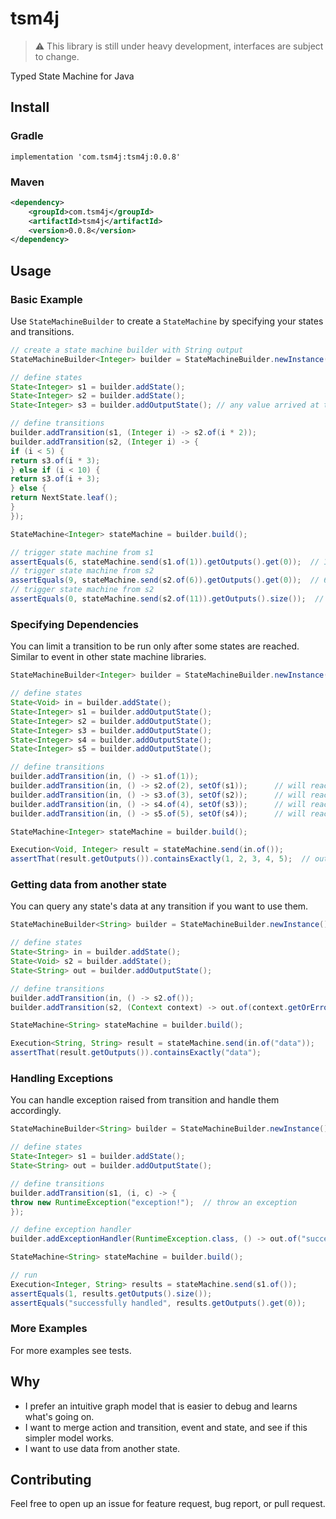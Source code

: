 # tsm4j
> :warning: This library is still under heavy development, interfaces are subject to change.

Typed State Machine for Java

## Install

### Gradle
```
implementation 'com.tsm4j:tsm4j:0.0.8'
```

### Maven
```xml
<dependency>
    <groupId>com.tsm4j</groupId>
    <artifactId>tsm4j</artifactId>
    <version>0.0.8</version>
</dependency>
```

## Usage

### Basic Example

Use `StateMachineBuilder` to create a `StateMachine` by specifying your states and transitions.

```java
// create a state machine builder with String output
StateMachineBuilder<Integer> builder = StateMachineBuilder.newInstance();

// define states
State<Integer> s1 = builder.addState();
State<Integer> s2 = builder.addState();
State<Integer> s3 = builder.addOutputState(); // any value arrived at this state is output

// define transitions
builder.addTransition(s1, (Integer i) -> s2.of(i * 2));
builder.addTransition(s2, (Integer i) -> {
if (i < 5) {
return s3.of(i * 3);
} else if (i < 10) {
return s3.of(i + 3);
} else {
return NextState.leaf();
}
});

StateMachine<Integer> stateMachine = builder.build();

// trigger state machine from s1
assertEquals(6, stateMachine.send(s1.of(1)).getOutputs().get(0));  // 1 * 2 * 3 = 6
// trigger state machine from s2
assertEquals(9, stateMachine.send(s2.of(6)).getOutputs().get(0));  // 6 + 3 = 9
// trigger state machine from s2
assertEquals(0, stateMachine.send(s2.of(11)).getOutputs().size());  // no output
```

### Specifying Dependencies
You can limit a transition to be run only after some states are reached.
Similar to event in other state machine libraries.
```java
StateMachineBuilder<Integer> builder = StateMachineBuilder.newInstance();

// define states
State<Void> in = builder.addState();
State<Integer> s1 = builder.addOutputState();
State<Integer> s2 = builder.addOutputState();
State<Integer> s3 = builder.addOutputState();
State<Integer> s4 = builder.addOutputState();
State<Integer> s5 = builder.addOutputState();

// define transitions
builder.addTransition(in, () -> s1.of(1));
builder.addTransition(in, () -> s2.of(2), setOf(s1));      // will reach s2 after s1
builder.addTransition(in, () -> s3.of(3), setOf(s2));      // will reach s3 after s2
builder.addTransition(in, () -> s4.of(4), setOf(s3));      // will reach s4 after s3
builder.addTransition(in, () -> s5.of(5), setOf(s4));      // will reach s5 after s4

StateMachine<Integer> stateMachine = builder.build();

Execution<Void, Integer> result = stateMachine.send(in.of());
assertThat(result.getOutputs()).containsExactly(1, 2, 3, 4, 5);  // outputs are in specified order
```
### Getting data from another state
You can query any state's data at any transition if you want to use them.

```java
StateMachineBuilder<String> builder = StateMachineBuilder.newInstance();

// define states
State<String> in = builder.addState();
State<Void> s2 = builder.addState();
State<String> out = builder.addOutputState();

// define transitions
builder.addTransition(in, () -> s2.of());
builder.addTransition(s2, (Context context) -> out.of(context.getOrError(in)));  // get data from "in" state using context

StateMachine<String> stateMachine = builder.build();

Execution<String, String> result = stateMachine.send(in.of("data"));
assertThat(result.getOutputs()).containsExactly("data");
```

### Handling Exceptions
You can handle exception raised from transition and handle them accordingly.
```java
StateMachineBuilder<String> builder = StateMachineBuilder.newInstance();

// define states
State<Integer> s1 = builder.addState();
State<String> out = builder.addOutputState();

// define transitions
builder.addTransition(s1, (i, c) -> {
throw new RuntimeException("exception!");  // throw an exception
});

// define exception handler
builder.addExceptionHandler(RuntimeException.class, () -> out.of("successfully handled"));  // handle it and move to some state

StateMachine<String> stateMachine = builder.build();

// run
Execution<Integer, String> results = stateMachine.send(s1.of());
assertEquals(1, results.getOutputs().size());
assertEquals("successfully handled", results.getOutputs().get(0));
```
### More Examples
For more examples see tests.

## Why
- I prefer an intuitive graph model that is easier to debug and learns what's going on.
- I want to merge action and transition, event and state, and see if this simpler model works.
- I want to use data from another state.

## Contributing
Feel free to open up an issue for feature request, bug report, or pull request.
